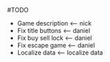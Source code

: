 #TODO

- Game description  <-- nick
- Fix title buttons <-- daniel
- Fix buy sell lock <-- daniel
- Fix escape game   <-- daniel
- Localize data     <-- localize data
